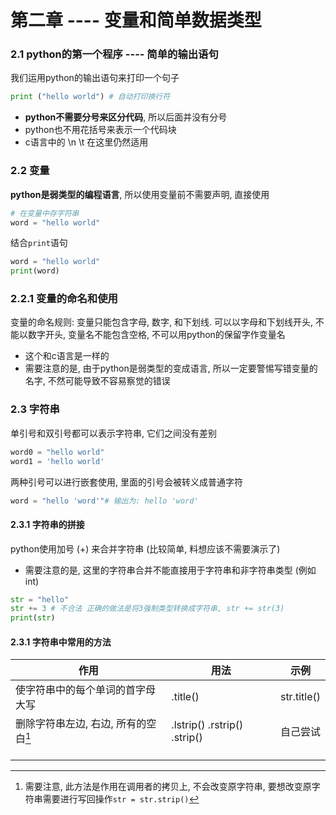 # 第二章 ---- 变量和简单数据类型

### 2.1 python的第一个程序 ---- 简单的输出语句

我们运用python的输出语句来打印一个句子

```python
print ("hello world") # 自动打印换行符
```

* **python不需要分号来区分代码**, 所以后面并没有分号
* python也不用花括号来表示一个代码块
* c语言中的 \n   \t   在这里仍然适用



### 2.2 变量

**python是弱类型的编程语言**, 所以使用变量前不需要声明, 直接使用

```python
# 在变量中存字符串
word = "hello world"
```

结合`print`语句

```python
word = "hello world"
print(word)
```



### 2.2.1 变量的命名和使用

变量的命名规则: 变量只能包含字母, 数字, 和下划线. 可以以字母和下划线开头, 不能以数字开头, 变量名不能包含空格, 不可以用python的保留字作变量名

* 这个和c语言是一样的
* 需要注意的是, 由于python是弱类型的变成语言, 所以一定要警惕写错变量的名字, 不然可能导致不容易察觉的错误



### 2.3 字符串

单引号和双引号都可以表示字符串, 它们之间没有差别

```python
word0 = "hello world"
word1 = 'hello world'
```

两种引号可以进行嵌套使用, 里面的引号会被转义成普通字符

```python
word = "hello 'word'"# 输出为: hello 'word'
```

#### 2.3.1 字符串的拼接

python使用加号 (+) 来合并字符串 (比较简单, 料想应该不需要演示了)

* 需要注意的是, 这里的字符串合并不能直接用于字符串和非字符串类型 (例如int)

```python
str = "hello"
str += 3 # 不合法 正确的做法是将3强制类型转换成字符串, str += str(3)
print(str)
```

#### 2.3.1 字符串中常用的方法

| 作用                                 | 用法                               | 示例        |
| ------------------------------------ | ---------------------------------- | ----------- |
| 使字符串中的每个单词的首字母大写     | .title()                           | str.title() |
| 删除字符串左边, 右边, 所有的空白[^1] | .lstrip()    .rstrip()    .strip() | 自己尝试    |
|                                      |                                    |             |
|                                      |                                    |             |
|                                      |                                    |             |

[^1]: 需要注意, 此方法是作用在调用者的拷贝上, 不会改变原字符串, 要想改变原字符串需要进行写回操作`str = str.strip()`



